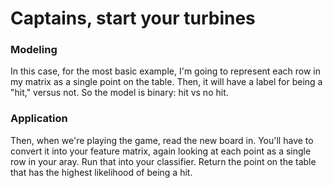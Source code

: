 # Captains, start your turbines


### Modeling
In this case, for the most basic example, I'm going to represent each row in my matrix as a single point on the table. Then, it will have a label for being a "hit," versus not. So the model is binary: hit vs no hit.

### Application
Then, when we're playing the game, read the new board in. You'll have to convert it into your feature matrix, again looking at each point as a single row in your aray. Run that into your classifier. Return the point on the table that has the highest likelihood of being a hit. 